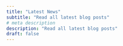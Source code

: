 ```yaml
---
title: "Latest News"
subtitle: "Read all latest blog posts"
# meta description
description: "Read all latest blog posts"
draft: false
---
```

